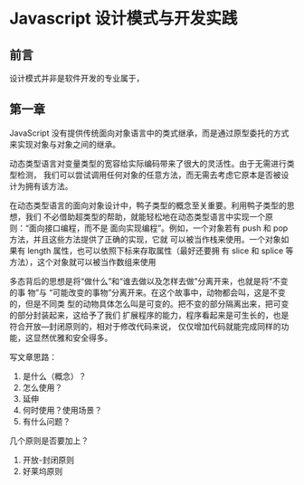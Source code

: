 # Javascript 设计模式与开发实践

## 前言

设计模式并非是软件开发的专业属于，

## 第一章

JavaScript 没有提供传统面向对象语言中的类式继承，而是通过原型委托的方式来实现对象与对象之间的继承。

动态类型语言对变量类型的宽容给实际编码带来了很大的灵活性。由于无需进行类型检测，
我们可以尝试调用任何对象的任意方法，而无需去考虑它原本是否被设计为拥有该方法。

在动态类型语言的面向对象设计中，鸭子类型的概念至关重要。利用鸭子类型的思想，我们
不必借助超类型的帮助，就能轻松地在动态类型语言中实现一个原则：“面向接口编程，而不是
面向实现编程”。例如，一个对象若有 push 和 pop 方法，并且这些方法提供了正确的实现，它就
可以被当作栈来使用。一个对象如果有 length 属性，也可以依照下标来存取属性（最好还要拥
有 slice 和 splice 等方法），这个对象就可以被当作数组来使用

多态背后的思想是将“做什么”和“谁去做以及怎样去做”分离开来，也就是将“不变的事
物”与 “可能改变的事物”分离开来。在这个故事中，动物都会叫，这是不变的，但是不同类
型的动物具体怎么叫是可变的。把不变的部分隔离出来，把可变的部分封装起来，这给予了我们
扩展程序的能力，程序看起来是可生长的，也是符合开放—封闭原则的，相对于修改代码来说，
仅仅增加代码就能完成同样的功能，这显然优雅和安全得多。

写文章思路：

1. 是什么（概念）？
2. 怎么使用？
3. 延伸
4. 何时使用？使用场景？
5. 有什么问题？

几个原则是否要加上？

1. 开放-封闭原则
2. 好莱坞原则
